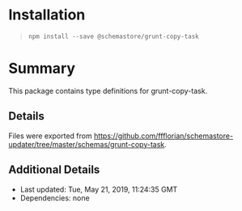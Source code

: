 # Installation
> `npm install --save @schemastore/grunt-copy-task`

# Summary
This package contains type definitions for grunt-copy-task.

## Details
Files were exported from https://github.com/ffflorian/schemastore-updater/tree/master/schemas/grunt-copy-task.

## Additional Details
* Last updated: Tue, May 21, 2019, 11:24:35 GMT
* Dependencies: none
